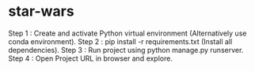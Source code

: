 # star-wars

Step 1 : Create and activate Python virtual environment (Alternatively use conda environment).
Step 2 : pip install -r requirements.txt (Install all dependencies).
Step 3 : Run project using python manage.py runserver. 
Step 4 : Open Project URL in browser and explore.
